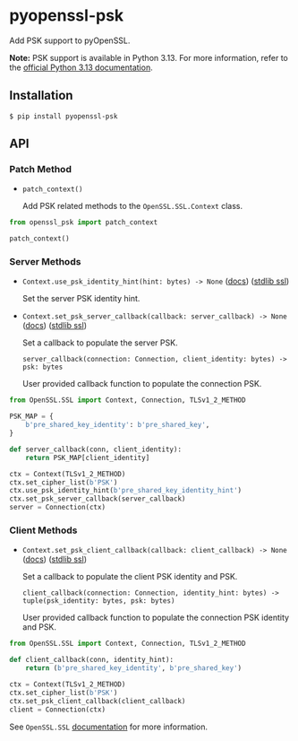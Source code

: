 # pyopenssl-psk

Add PSK support to pyOpenSSL.

**Note:** PSK support is available in Python 3.13. For more information, refer to the [official Python 3.13 documentation](https://docs.python.org/3.13/library/ssl.html).

## Installation

```
$ pip install pyopenssl-psk
```

## API

### Patch Method

- `patch_context()`

  Add PSK related methods to the `OpenSSL.SSL.Context` class.

```python
from openssl_psk import patch_context

patch_context()
```

### Server Methods

- `Context.use_psk_identity_hint(hint: bytes) -> None` ([docs](https://www.openssl.org/docs/manmaster/man3/SSL_CTX_use_psk_identity_hint.html)) ([stdlib ssl](https://docs.python.org/3.13/library/ssl.html#ssl.SSLContext.use_psk_identity_hint))

  Set the server PSK identity hint.

- `Context.set_psk_server_callback(callback: server_callback) -> None` ([docs](https://www.openssl.org/docs/manmaster/man3/SSL_CTX_set_psk_server_callback.html)) ([stdlib ssl](https://docs.python.org/3.13/library/ssl.html#ssl.SSLContext.set_psk_server_callback))
  
  Set a callback to populate the server PSK.

  `server_callback(connection: Connection, client_identity: bytes) -> psk: bytes`

  User provided callback function to populate the connection PSK.

```python
from OpenSSL.SSL import Context, Connection, TLSv1_2_METHOD

PSK_MAP = {
    b'pre_shared_key_identity': b'pre_shared_key',
}

def server_callback(conn, client_identity):
    return PSK_MAP[client_identity]

ctx = Context(TLSv1_2_METHOD)
ctx.set_cipher_list(b'PSK')
ctx.use_psk_identity_hint(b'pre_shared_key_identity_hint')
ctx.set_psk_server_callback(server_callback)
server = Connection(ctx)
```

### Client Methods

- `Context.set_psk_client_callback(callback: client_callback) -> None` ([docs](https://www.openssl.org/docs/manmaster/man3/SSL_CTX_set_psk_client_callback.html)) ([stdlib ssl](https://docs.python.org/3.13/library/ssl.html#ssl.SSLContext.set_psk_client_callback))

  Set a callback to populate the client PSK identity and PSK.
  
  `client_callback(connection: Connection, identity_hint: bytes) -> tuple(psk_identity: bytes, psk: bytes)`

  User provided callback function to populate the connection PSK identity and PSK.

```python
from OpenSSL.SSL import Context, Connection, TLSv1_2_METHOD

def client_callback(conn, identity_hint):
    return (b'pre_shared_key_identity', b'pre_shared_key')

ctx = Context(TLSv1_2_METHOD)
ctx.set_cipher_list(b'PSK')
ctx.set_psk_client_callback(client_callback)
client = Connection(ctx)
```

See `OpenSSL.SSL` [documentation](https://www.pyopenssl.org/en/stable/api/ssl.html) for more information.
